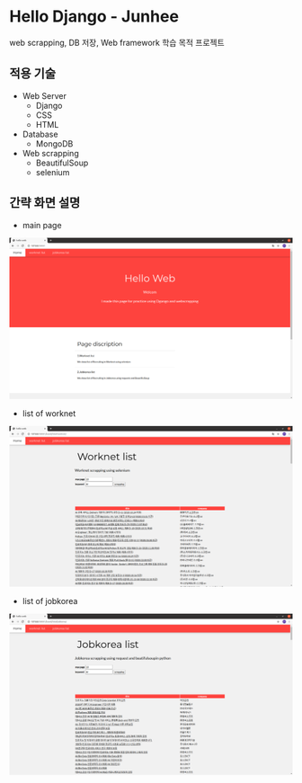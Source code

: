 # Hello Django - Junhee
web scrapping, DB 저장, Web framework 학습 목적 프로젝트

## 적용 기술
* Web Server
    * Django
    * CSS
    * HTML
* Database
    * MongoDB
* Web scrapping
    * BeautifulSoup
    * selenium

## 간략 화면 설명
* main page

<img src="./datas/images/hello_web.png" width="720">

* list of worknet

<img src="./datas/images/worknet.png" width="720">

* list of jobkorea

<img src="./datas/images/jobkorea.png" width="720">